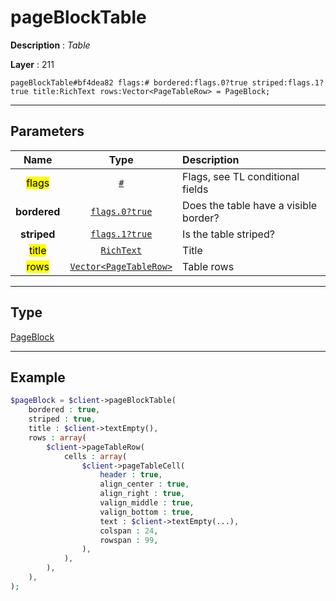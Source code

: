 # pageBlockTable

**Description** : *Table*

**Layer** : 211

```tl
pageBlockTable#bf4dea82 flags:# bordered:flags.0?true striped:flags.1?true title:RichText rows:Vector<PageTableRow> = PageBlock;
```

---

## Parameters

| Name | Type | Description |
| :---: | :---: | :--- |
| <mark>flags</mark> | [`#`](type/#) | Flags, see TL conditional fields |
| **bordered** | [`flags.0?true`](type/true) | Does the table have a visible border? |
| **striped** | [`flags.1?true`](type/true) | Is the table striped? |
| <mark>title</mark> | [`RichText`](type/RichText) | Title |
| <mark>rows</mark> | [`Vector<PageTableRow>`](type/PageTableRow) | Table rows |

---

## Type

[PageBlock](type/PageBlock)

---

## Example

```php
$pageBlock = $client->pageBlockTable(
	bordered : true,
	striped : true,
	title : $client->textEmpty(),
	rows : array(
		$client->pageTableRow(
			cells : array(
				$client->pageTableCell(
					header : true,
					align_center : true,
					align_right : true,
					valign_middle : true,
					valign_bottom : true,
					text : $client->textEmpty(...),
					colspan : 24,
					rowspan : 99,
				),
			),
		),
	),
);
```